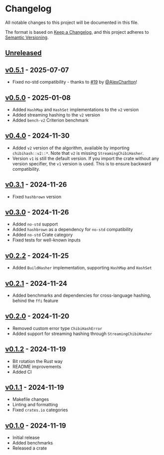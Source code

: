 # Changelog

All notable changes to this project will be documented in this file.

The format is based on [Keep a Changelog](https://keepachangelog.com/en/1.1.0/),
and this project adheres to [Semantic Versioning](https://semver.org/spec/v2.0.0.html).

## [Unreleased]

## [v0.5.1] - 2025-07-07

- Fixed no-std compatibility - thanks to [#19](https://github.com/thevilledev/ChibiHash-rs/pull/19) by [@AlexCharlton](https://github.com/AlexCharlton)!

## [v0.5.0] - 2025-01-08

- Added `HashMap` and `HashSet` implementations to the `v2` version
- Added streaming hashing to the `v2` version
- Added `bench-v2` Criterion benchmark

## [v0.4.0] - 2024-11-30

- Added `v2` version of the algorithm, available by importing `chibihash::v2::*`. Note that `v2` is missing `StreamingChibiHasher`.
- Version `v1` is still the default version. If you import the crate without any version specifier, the `v1` version is used. This is to ensure backward compatibility.

## [v0.3.1] - 2024-11-26

- Fixed `hashbrown` version

## [v0.3.0] - 2024-11-26

- Added `no-std` support
- Added `hashbrown` as a dependency for `no-std` compatibility
- Added `no-std` Crate category
- Fixed tests for well-known inputs

## [v0.2.2] - 2024-11-25

- Added `BuildHasher` implementation, supporting `HashMap` and `HashSet`

## [v0.2.1] - 2024-11-24

- Added benchmarks and dependencies for cross-language hashing, behind the `ffi` feature

## [v0.2.0] - 2024-11-20

- Removed custom error type `ChibiHashError`
- Added support for streaming hashing through `StreamingChibiHasher`

## [v0.1.2] - 2024-11-19

- Bit rotation the Rust way
- README improvements
- Added CI

## [v0.1.1] - 2024-11-19

- Makefile changes
- Linting and formatting
- Fixed `crates.io` categories

## [v0.1.0] - 2024-11-19

- Initial release
- Added benchmarks
- Released a crate

[Unreleased]: https://github.com/thevilledev/ChibiHash-rs/compare/v0.5.1...HEAD
[v0.5.1]: https://github.com/thevilledev/ChibiHash-rs/compare/v0.5.0...v0.5.1
[v0.5.0]: https://github.com/thevilledev/ChibiHash-rs/compare/v0.4.0...v0.5.0
[v0.4.0]: https://github.com/thevilledev/ChibiHash-rs/compare/v0.3.1...v0.4.0
[v0.3.1]: https://github.com/thevilledev/ChibiHash-rs/compare/v0.3.0...v0.3.1
[v0.3.0]: https://github.com/thevilledev/ChibiHash-rs/compare/v0.2.2...v0.3.0
[v0.2.2]: https://github.com/thevilledev/ChibiHash-rs/compare/v0.2.1...v0.2.2
[v0.2.1]: https://github.com/thevilledev/ChibiHash-rs/compare/v0.2.0...v0.2.1
[v0.2.0]: https://github.com/thevilledev/ChibiHash-rs/compare/v0.1.2...v0.2.0
[v0.1.2]: https://github.com/thevilledev/ChibiHash-rs/compare/v0.1.1...v0.1.2
[v0.1.1]: https://github.com/thevilledev/ChibiHash-rs/compare/v0.1.0...v0.1.1
[v0.1.0]: https://github.com/thevilledev/ChibiHash-rs/releases/tag/v0.1.0
